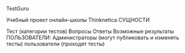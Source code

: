 TestGuru

Учебный проект онлайн-школы Thinknetica
СУЩНОСТИ

Тест (категории тестов)
Вопросы
Ответы
Возможные результаты
ПОЛЬЗОВАТЕЛИ:
Администраторы (могут публиковать и изменять тесты)
пользователи (проходят тесты)
